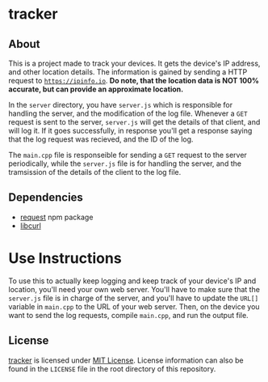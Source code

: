 # tracker

## About
This is a project made to track your devices. It gets the device's IP address, and other location details.
The information is gained by sending a HTTP request to [`https://ipinfo.io`](https://ipinfo.io).
**Do note, that the location data is NOT 100% accurate, but can provide an approximate location.**

In the `server` directory, you have `server.js` which is responsible for handling the server, and the modification of the log file.
Whenever a `GET` request is sent to the server, `server.js` will get the details of that client, and will log it.
If it goes successfully, in response you'll get a response saying that the log request was recieved, and the ID of the log.

The `main.cpp` file is responseible for sending a `GET` request to the server periodically, while the `server.js` file is for handling the server, and the tramsission of the details of the client to the log file.

## Dependencies
- [request](https://www.npmjs.com/package/request) npm package
- [libcurl](https://curl.se/libcurl/)

# Use Instructions
To use this to actually keep logging and keep track of your device's IP and location, you'll need your own web server. You'll have to make sure that the `server.js` file is in charge of the server, and you'll have to update the `URL[]` variable in `main.cpp` to the URL of your web server. Then, on the device you want to send the log requests, compile `main.cpp`, and run the output file.

## License
[tracker](https://github.com/johnmanjohnston/tracker) is licensed under [MIT License](https://opensource.org/licenses/MIT).
License information can also be found in the `LICENSE` file in the root directory of this repository.
